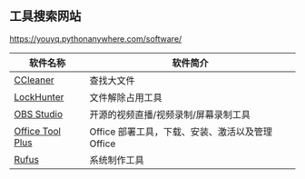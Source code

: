 ## 工具搜索网站

https://youyq.pythonanywhere.com/software/


软件名称| 软件简介
-|-
[CCleaner](https://www.ccleaner.com/zh-cn/ccleaner)|查找大文件
[LockHunter](https://lockhunter.com/)|文件解除占用工具
[OBS Studio](https://obsproject.com/)|开源的视频直播/视频录制/屏幕录制工具
[Office Tool Plus](https://otp.landian.vip/zh-cn/)|	Office 部署工具，下载、安装、激活以及管理 Office
[Rufus](https://rufus.ie/zh/)|	系统制作工具

